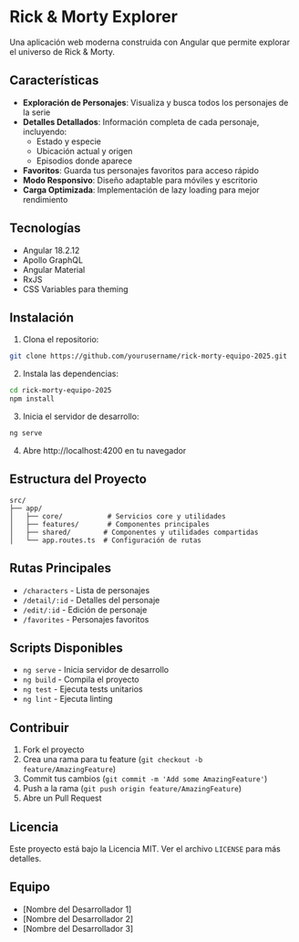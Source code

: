 # Rick & Morty Explorer

Una aplicación web moderna construida con Angular que permite explorar el universo de Rick & Morty.

## Características

- **Exploración de Personajes**: Visualiza y busca todos los personajes de la serie
- **Detalles Detallados**: Información completa de cada personaje, incluyendo:
  - Estado y especie
  - Ubicación actual y origen
  - Episodios donde aparece
- **Favoritos**: Guarda tus personajes favoritos para acceso rápido
- **Modo Responsivo**: Diseño adaptable para móviles y escritorio
- **Carga Optimizada**: Implementación de lazy loading para mejor rendimiento

## Tecnologías

- Angular 18.2.12
- Apollo GraphQL
- Angular Material
- RxJS
- CSS Variables para theming

## Instalación

1. Clona el repositorio:
```bash
git clone https://github.com/yourusername/rick-morty-equipo-2025.git
```

2. Instala las dependencias:
```bash
cd rick-morty-equipo-2025
npm install
```

3. Inicia el servidor de desarrollo:
```bash
ng serve
```

4. Abre http://localhost:4200 en tu navegador

## Estructura del Proyecto

```
src/
├── app/
│   ├── core/           # Servicios core y utilidades
│   ├── features/       # Componentes principales
│   ├── shared/        # Componentes y utilidades compartidas
│   └── app.routes.ts  # Configuración de rutas
```

## Rutas Principales

- `/characters` - Lista de personajes
- `/detail/:id` - Detalles del personaje
- `/edit/:id` - Edición de personaje
- `/favorites` - Personajes favoritos

## Scripts Disponibles

- `ng serve` - Inicia servidor de desarrollo
- `ng build` - Compila el proyecto
- `ng test` - Ejecuta tests unitarios
- `ng lint` - Ejecuta linting

## Contribuir

1. Fork el proyecto
2. Crea una rama para tu feature (`git checkout -b feature/AmazingFeature`)
3. Commit tus cambios (`git commit -m 'Add some AmazingFeature'`)
4. Push a la rama (`git push origin feature/AmazingFeature`)
5. Abre un Pull Request

## Licencia

Este proyecto está bajo la Licencia MIT. Ver el archivo `LICENSE` para más detalles.

## Equipo

- [Nombre del Desarrollador 1]
- [Nombre del Desarrollador 2]
- [Nombre del Desarrollador 3]

